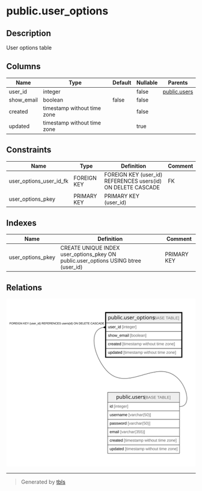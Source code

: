 # public.user_options

## Description

User options table

## Columns

| Name       | Type                        | Default | Nullable | Parents                         |
| ---------- | --------------------------- | ------- | -------- | ------------------------------- |
| user_id    | integer                     |         | false    | [public.users](public.users.md) |
| show_email | boolean                     | false   | false    |                                 |
| created    | timestamp without time zone |         | false    |                                 |
| updated    | timestamp without time zone |         | true     |                                 |

## Constraints

| Name                    | Type        | Definition                                                   | Comment |
| ----------------------- | ----------- | ------------------------------------------------------------ | ------- |
| user_options_user_id_fk | FOREIGN KEY | FOREIGN KEY (user_id) REFERENCES users(id) ON DELETE CASCADE | FK      |
| user_options_pkey       | PRIMARY KEY | PRIMARY KEY (user_id)                                        |         |

## Indexes

| Name              | Definition                                                                         | Comment     |
| ----------------- | ---------------------------------------------------------------------------------- | ----------- |
| user_options_pkey | CREATE UNIQUE INDEX user_options_pkey ON public.user_options USING btree (user_id) | PRIMARY KEY |

## Relations

![er](public.user_options.svg)

---

> Generated by [tbls](https://github.com/k1LoW/tbls)
